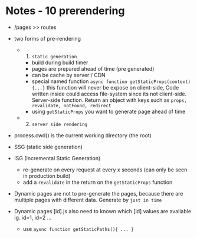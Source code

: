 # Notes - 10 prerendering

- /pages >> routes
- two forms of pre-rendering
  - 1. `static generation`
    - build during build timer
    - pages are prepared ahead of time (pre generated)
    - can be cache by server / CDN
    - special named function `async function getStaticProps(context){...}` this function will never be expose on client-side, Code written inside could access file-system since its not client-side. Server-side function. Return an object with keys such as `props, revalidate, notFound, redirect`
    - using `getStaticProps` you want to generate page ahead of time
  - 2. `server side rendering`
  
- process.cwd() is the current working directory (the root)
- SSG (static side generation)
- ISG (Incremental Static Generation)
  - re-generate on every request at every x seconds (can only be seen in production build)
  - add a `revalidate` in the return on the `getStaticProps` function
- Dynamic pages are not to pre-generate the pages, because there are multiple pages with different data. Generate by `just in time`
- Dynamic pages [id].js also need to known which [id] values are available ig. id=1, id=2 ...
  - use `aysnc function getStaticPaths(){ ... }`